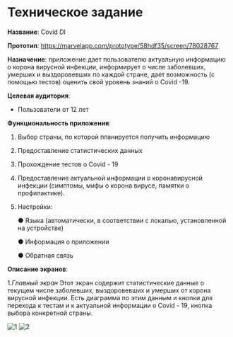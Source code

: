 # Техническое задание

**Название**: Covid DI

**Прототип**: https://marvelapp.com/prototype/58hdf35/screen/78028767

**Назначение**: приложение дает пользователю актуальную информацию о корона вирусной инфекции, информирует о числе заболевших, умерших и выздоровевших по каждой стране, дает возможность (с помощью тестов) оценить свой уровень знаний о Covid -19.   

**Целевая аудитория**:
-	Пользователи от 12 лет

**Функциональность приложения**:
1.	Выбор страны, по которой планируется получить информацию
3.	Предоставление статистических данных
4.	Прохождение тестов о Covid - 19
5.	Предоставление актуальной информации о коронавирусной инфекции (симптомы, мифы о корона вирусе, памятки о профилактике).
6.	Настройки:

    ●	Языка (автоматически, в соответствии с локалью, установленной на устройстве)
  
    ●	Информация о приложении
  
    ●	Обратная связь

**Описание экранов**:

   1.*Главный экран*
Этот экран содержит статистические данные о текущем числе заболевших, выздоровевших и умерших от корона вирусной инфекции. Есть диаграмма по этим данным и кнопки для перехода к тестам и к актуальной информации о Covid - 19, кнопка выбора конкретной страны. 

![1](https://user-images.githubusercontent.com/71034773/112837702-e0791500-90a4-11eb-9f5b-12542e71c73f.jpg)
![2](https://user-images.githubusercontent.com/71034773/112837730-e7a02300-90a4-11eb-87ea-9275d1abf96f.jpg)

